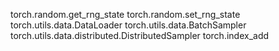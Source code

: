 torch.random.get_rng_state
torch.random.set_rng_state
torch.utils.data.DataLoader
torch.utils.data.BatchSampler
torch.utils.data.distributed.DistributedSampler
torch.index_add